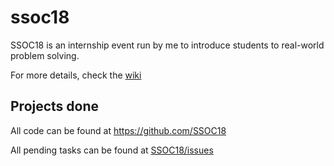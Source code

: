 # ssoc18

SSOC18 is an internship event run by me to introduce students to real-world problem solving.

For more details, check the [wiki](https://github.com/teamshadi/ssoc18/wiki)

## Projects done

All code can be found at https://github.com/SSOC18

All pending tasks can be found at [SSOC18/issues](https://github.com/issues?utf8=%E2%9C%93&q=is%3Aopen+is%3Aissue+archived%3Afalse+user%3ASSOC18+)
